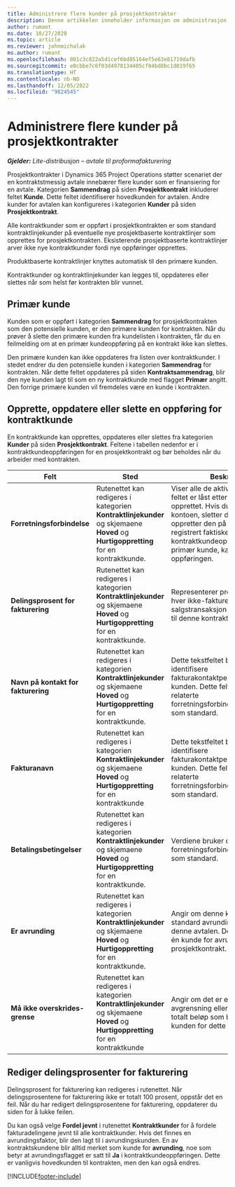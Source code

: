 ```yaml
---
title: Administrere flere kunder på prosjektkontrakter
description: Denne artikkelen inneholder informasjon om administrasjon av flere kunder i prosjektkontrakter.
author: rumant
ms.date: 10/27/2020
ms.topic: article
ms.reviewer: johnmichalak
ms.author: rumant
ms.openlocfilehash: 001c3c822a5d1cef6bd85164ef5e63e81719dafb
ms.sourcegitcommit: e0cbbe7c6f03d4978134405cf04bd8bc1d019f65
ms.translationtype: HT
ms.contentlocale: nb-NO
ms.lasthandoff: 12/05/2022
ms.locfileid: "9824545"
---
```

# <a name="manage-multiple-customers-on-project-contracts"></a>Administrere flere kunder på prosjektkontrakter

_**Gjelder:** Lite-distribusjon – avtale til proformafakturering_

Prosjektkontrakter i Dynamics 365 Project Operations støtter scenariet der en kontraktstmessig avtale innebærer flere kunder som er finansiering for en avtale. Kategorien **Sammendrag** på siden **Prosjektkontrakt** inkluderer feltet **Kunde**. Dette feltet identifiserer hovedkunden for avtalen. Andre kunder for avtalen kan konfigureres i kategorien **Kunder** på siden **Prosjektkontrakt**.

Alle kontraktkunder som er oppført i prosjektkontrakten er som standard kontraktlinjekunder på eventuelle nye prosjektbaserte kontraktlinjer som opprettes for prosjektkontrakten. Eksisterende prosjektbaserte kontraktlinjer arver ikke nye kontraktkunder fordi nye oppføringer opprettes.

Produktbaserte kontraktlinjer knyttes automatisk til den primære kunden.

Kontraktkunder og kontraktlinjekunder kan legges til, oppdateres eller slettes når som helst før kontrakten blir vunnet.

## <a name="primary-customer"></a>Primær kunde

Kunden som er oppført i kategorien **Sammendrag** for prosjektkontrakten som den potensielle kunden, er den primære kunden for kontrakten. Når du prøver å slette den primære kunden fra kundelisten i kontrakten, får du en feilmelding om at en primær kundeoppføring på en kontrakt ikke kan slettes.

Den primære kunden kan ikke oppdateres fra listen over kontraktkunder. I stedet endrer du den potensielle kunden i kategorien **Sammendrag** for kontrakten. Når dette feltet oppdateres på siden **Kontraktsammendrag**, blir den nye kunden lagt til som en ny kontraktkunde med flagget **Primær** angitt. Den forrige primære kunden vil fremdeles være en kunde i kontrakten.

## <a name="create-update-or-delete-a-contract-customer-record"></a>Opprette, oppdatere eller slette en oppføring for kontraktkunde

En kontraktkunde kan opprettes, oppdateres eller slettes fra kategorien **Kunder** på siden **Prosjektkontrakt**. Feltene i tabellen nedenfor er i kontraktkundeoppføringen for en prosjektkontrakt og bør beholdes når du arbeider med kontrakten.

| Felt | Sted | Beskrivelse | Nedstrøms påvirkning |
| --- | --- | --- | --- |
| **Forretningsforbindelse** | Rutenettet kan redigeres i kategorien **Kontraktlinjekunder** og skjemaene **Hoved** og **Hurtigoppretting** for en kontraktkunde. | Viser alle de aktive kontoene. Dette feltet er låst etter at oppføringen er opprettet. Hvis du vil oppdatere kontoen, sletter du oppføringen og oppretter den på nytt. Hvis du har registrert faktiske verdier, eller hvis kontraktkundeoppføringen er en primær kunde, kan du ikke slette oppføringen. | Kontraktkunder kopieres over som kontraktlinjekunder når det opprettes en kontraktlinje. |
| **Delingsprosent for fakturering** | Rutenettet kan redigeres i kategorien **Kontraktlinjekunder** og skjemaene **Hoved** og **Hurtigoppretting** for en kontraktkunde. | Representerer prosentandelen av hver ikke-fakturerte salgstransaksjon som skal skrives til denne kontraktkunden. | Kopieres over til nye kontraktlinjer og prosjektkontraktlinjekunder på nye prosjektkontraktlinjer. |
| **Navn på kontakt for fakturering** | Rutenettet kan redigeres i kategorien **Kontraktlinjekunder** og skjemaene **Hoved** og **Hurtigoppretting** for en kontraktkunde. | Dette tekstfeltet bør brukes til å identifisere fakturakontaktpersonen for denne kunden. Dette feltet bruker den relaterte forretningsforbindelsesoppføringen som standard. | Kopieres til feltet **Faktureres til kontraktnavn** i fakturaen som genereres for denne kunden. |
| **Fakturanavn** | Rutenettet kan redigeres i kategorien **Kontraktlinjekunder** og skjemaene **Hoved** og **Hurtigoppretting** for en kontraktkunde | Dette tekstfeltet bør brukes til å identifisere fakturakontaktpersonen for denne kunden. Dette feltet bruker den relaterte forretningsforbindelsesoppføringen som standard. | Kopieres til feltet **Faktureres til kontraktnavn** i fakturaen som genereres for denne kunden. |
| **Betalingsbetingelser** | Rutenettet kan redigeres i kategorien **Kontraktlinjekunder** og skjemaene **Hoved** og **Hurtigoppretting** for en kontraktkunde. | Verdiene bruker den relaterte forretningsforbindelsesoppføringen som standard. | Kopieres til feltet **Faktureres til kontraktnavn** i fakturaen som genereres for denne kunden. |
| **Er avrunding** | Rutenettet kan redigeres i kategorien **Kontraktlinjekunder** og skjemaene **Hoved** og **Hurtigoppretting** for en kontraktkunde. | Angir om denne kunden er en standard avrundingskunde for denne avtalen. Det kan bare være én kunde for avrunding på en prosjektkontrakt. | Når kostnader og ufakturerte salg deles på antall potensielle kunder til en avrundingsdifferanse, gjelder denne differansen for den faktiske verdien som er knyttet til denne kunden. |
| **Må ikke overskrides-grense** | Rutenettet kan redigeres i kategorien **Kontraktlinjekunder** og skjemaene **Hoved** og **Hurtigoppretting** for en kontraktkunde | Angir om det er en forhandlet avgrensning eller øvre grense for totalt beløp som blir fakturert til kunden for dette engasjementet. | Oppsettet for **Må ikke overskrides-grense** på kontraktkundenivå evalueres på **Ufakturerte faktiske verdier** som refererer til denne kontraktkunden. |

## <a name="edit-billing-split-percentages"></a>Rediger delingsprosenter for fakturering

Delingsprosent for fakturering kan redigeres i rutenettet. Når delingsprosentene for fakturering ikke er totalt 100 prosent, oppstår det en feil. Når du har redigert delingsprosentene for fakturering, oppdaterer du siden for å lukke feilen.

Du kan også velge **Fordel jevnt** i rutenettet **Kontraktkunder** for å fordele fakturadelingene jevnt til alle kontraktkunder. Hvis det finnes en avrundingsfaktor, blir den lagt til i avrundingskunden. En av kontraktskundene blir alltid merket som kunde for **avrunding**, noe som betyr at avrundingsflagget er satt til **Ja** i kontraktkundeoppføringen. Dette er vanligvis hovedkunden til kontrakten, men den kan også endres.


[!INCLUDE[footer-include](../../includes/footer-banner.md)]
